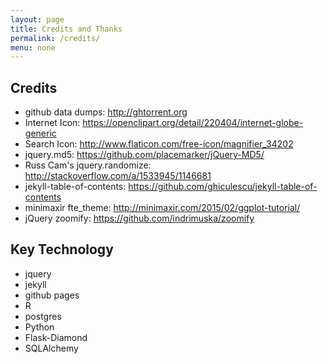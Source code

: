 ```yaml
---
layout: page
title: Credits and Thanks
permalink: /credits/
menu: none
---
```


## Credits

- github data dumps: http://ghtorrent.org
- Internet Icon: https://openclipart.org/detail/220404/internet-globe-generic
- Search Icon: http://www.flaticon.com/free-icon/magnifier_34202
- jquery.md5: https://github.com/placemarker/jQuery-MD5/
- Russ Cam's jquery.randomize: http://stackoverflow.com/a/1533945/1146681
- jekyll-table-of-contents: https://github.com/ghiculescu/jekyll-table-of-contents
- minimaxir fte_theme: http://minimaxir.com/2015/02/ggplot-tutorial/
- jQuery zoomify: https://github.com/indrimuska/zoomify

## Key Technology

- jquery
- jekyll
- github pages
- R
- postgres
- Python
- Flask-Diamond
- SQLAlchemy
